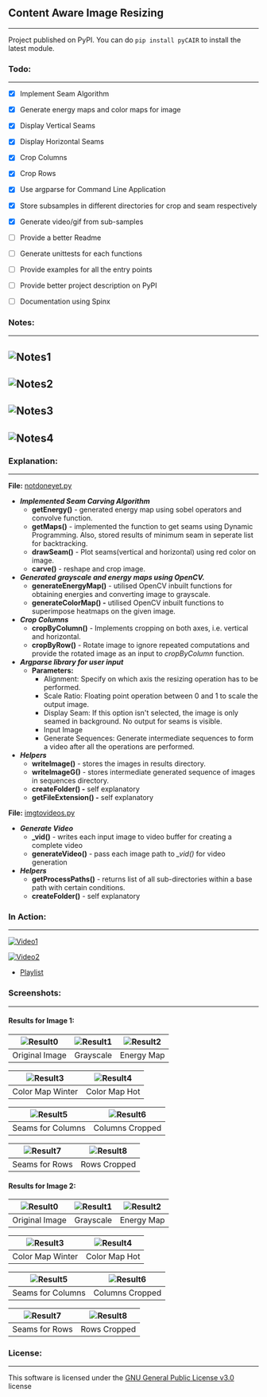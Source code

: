 ## Content Aware Image Resizing
-------------------------------

Project published on PyPI. You can do `pip install pyCAIR` to install the latest module.

### Todo:
---------

- [x] Implement Seam Algorithm
- [x] Generate energy maps and color maps for image
- [x] Display Vertical Seams 
- [x] Display Horizontal Seams 
- [x] Crop Columns 
- [x] Crop Rows 
- [x] Use argparse for Command Line Application 
- [x] Store subsamples in different directories for crop and seam respectively 
- [x] Generate video/gif from sub-samples  
- [ ] Provide a better Readme
- [ ] Generate unittests for each functions
- [ ] Provide examples for all the entry points
- [ ] Provide better project description on PyPI
- [ ] Documentation using Spinx


### Notes:
---------

## ![Notes1](https://cdn.rawgit.com/avidLearnerInProgress/pyCAIR/06ce7c6e/notes/notes1.png)  
## ![Notes2](https://cdn.rawgit.com/avidLearnerInProgress/pyCAIR/06ce7c6e/notes/notes2.png)  
## ![Notes3](https://cdn.rawgit.com/avidLearnerInProgress/pyCAIR/06ce7c6e/notes/notes3.png)  
## ![Notes4](https://cdn.rawgit.com/avidLearnerInProgress/pyCAIR/06ce7c6e/notes/notes4.png)  


### Explanation:
---------------

**File:** [notdoneyet.py](https://github.com/avidLearnerInProgress/pyCAIR/blob/master/notdoneyet.py)

* ***Implemented Seam Carving Algorithm*** 
   * **getEnergy()** \- generated energy map using sobel operators and convolve function.
   * **getMaps()** \- implemented the function to get seams using Dynamic Programming. Also, stored results of minimum seam in seperate list for backtracking.
   * **drawSeam()** \- Plot seams(vertical and horizontal) using red color on image.
   * **carve()** \- reshape and crop image.
* ***Generated grayscale and energy maps using OpenCV.***
   * **generateEnergyMap()** \- utilised OpenCV inbuilt functions for obtaining energies and converting image to grayscale.
   * **generateColorMap() -** utilised OpenCV inbuilt functions to superimpose heatmaps on the given image.
* ***Crop Columns***
   * **cropByColumn()** \- Implements cropping on both axes, i.e. vertical and horizontal.
   * **cropByRow()** \- Rotate image to ignore repeated computations and provide the rotated image as an input to *cropByColumn* function.
* ***Argparse library for user input***
   * **Parameters:**
      * Alignment: Specify on which axis the resizing operation has to be performed.
      * Scale Ratio: Floating point operation between 0 and 1 to scale the output image.
      * Display Seam: If this option isn't selected, the image is only seamed in background. No output for seams is visible.
      * Input Image
      * Generate Sequences: Generate intermediate sequences to form a video after all the operations are performed.
* ***Helpers***
   * **writeImage()** \- stores the images in results directory.
   * **writeImageG()** \- stores intermediate generated sequence of images in sequences directory.
   * **createFolder() -** self explanatory
   * **getFileExtension() -** self explanatory

**File:** [imgtovideos.py](https://github.com/avidLearnerInProgress/pyCAIR/blob/master/imgtovideos.py)

* ***Generate Video***
   * **\_vid()** \- writes each input image to video buffer for creating a complete video
   * **generateVideo()** \- pass each image path to *\_vid()* for video generation
* ***Helpers***
   * **getProcessPaths()** \- returns list of all sub-directories within a base path with certain conditions.
   * **createFolder()** \- self explanatory 


### In Action:
--------------

[![Video1](https://cdn.pbrd.co/images/HqSW5C0.png)](https://youtube.com/watch?v=PXYryvF7moE)  

[![Video2](https://cdn.pbrd.co/images/HqSWjpq.png)](https://www.youtube.com/watch?v=fH21N4MBN3k)  

- [Playlist](https://www.youtube.com/playlist?list=PL7k5xCepzh7o2kF_FMh4P9tZgALoAx48N)  


### Screenshots:
----------------

#### Results for Image 1:

| ![Result0](https://cdn.rawgit.com/avidLearnerInProgress/pyCAIR/0fc66d01/images/fig4.png)  | ![Result1](https://cdn.rawgit.com/avidLearnerInProgress/pyCAIR/0fc66d01/results/fig4/gray.png) | ![Result2](https://cdn.rawgit.com/avidLearnerInProgress/pyCAIR/0fc66d01/results/fig4/energy.png) |
|:---:|:---:|:---:|
| Original Image | Grayscale | Energy Map |  

| ![Result3](https://cdn.rawgit.com/avidLearnerInProgress/pyCAIR/0fc66d01/results/fig4/colormap1.png)  | ![Result4](https://cdn.rawgit.com/avidLearnerInProgress/pyCAIR/0fc66d01/results/fig4/colormap2.png) |
|:---:|:---:|
| Color Map Winter | Color Map Hot |  

| ![Result5](https://cdn.rawgit.com/avidLearnerInProgress/pyCAIR/0fc66d01/results/fig4/column_seams.png)  | ![Result6](https://cdn.rawgit.com/avidLearnerInProgress/pyCAIR/0fc66d01/results/fig4/column_cropped.png) |
|:---:|:---:|
| Seams for Columns | Columns Cropped |  

| ![Result7](https://cdn.rawgit.com/avidLearnerInProgress/pyCAIR/0fc66d01/results/fig4/row_seams.png)  | ![Result8](https://cdn.rawgit.com/avidLearnerInProgress/pyCAIR/0fc66d01/results/fig4/row_cropped.png) |
|:---:|:---:|
| Seams for Rows | Rows Cropped |  

#### Results for Image 2:  

| ![Result0](https://cdn.rawgit.com/avidLearnerInProgress/pyCAIR/0fc66d01/images/fig13.jpg)  | ![Result1](https://cdn.rawgit.com/avidLearnerInProgress/pyCAIR/0fc66d01/results/fig13/gray.jpg) | ![Result2](https://cdn.rawgit.com/avidLearnerInProgress/pyCAIR/0fc66d01/results/fig13/energy.jpg) |
|:---:|:---:|:---:|
| Original Image | Grayscale | Energy Map |  

| ![Result3](https://cdn.rawgit.com/avidLearnerInProgress/pyCAIR/0fc66d01/results/fig13/colormap1.jpg)  | ![Result4](https://cdn.rawgit.com/avidLearnerInProgress/pyCAIR/0fc66d01/results/fig13/colormap2.jpg) |
|:---:|:---:|
| Color Map Winter | Color Map Hot |  

| ![Result5](https://cdn.rawgit.com/avidLearnerInProgress/pyCAIR/0fc66d01/results/fig13/column_seams.jpg)  |![Result6](https://cdn.rawgit.com/avidLearnerInProgress/pyCAIR/0fc66d01/results/fig13/column_cropped.jpg) |
|:---:|:---:|
| Seams for Columns | Columns Cropped |  

| ![Result7](https://cdn.rawgit.com/avidLearnerInProgress/pyCAIR/0fc66d01/results/fig13/row_seams.jpg)  | ![Result8](https://cdn.rawgit.com/avidLearnerInProgress/pyCAIR/0fc66d01/results/fig13/row_cropped.jpg) |
|:---:|:---:|
| Seams for Rows | Rows Cropped |  

### License:
------------

This software is licensed under the [GNU General Public License v3.0](https://github.com/avidLearnerInProgress/pyCAIR/blob/master/LICENSE) license  
